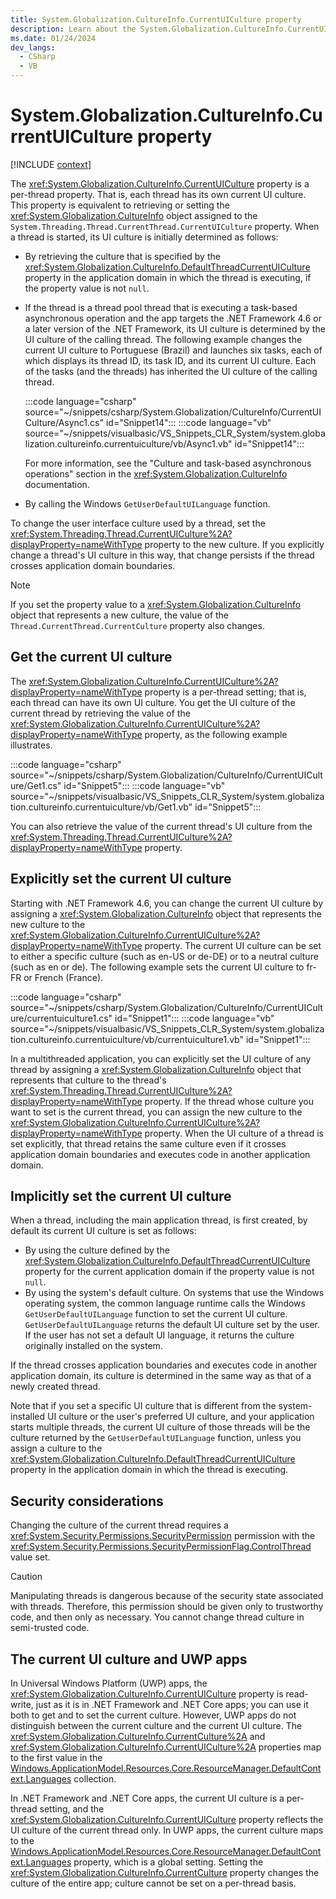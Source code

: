 ```yaml
---
title: System.Globalization.CultureInfo.CurrentUICulture property
description: Learn about the System.Globalization.CultureInfo.CurrentUICulture property.
ms.date: 01/24/2024
dev_langs:
  - CSharp
  - VB
---
```

# System.Globalization.CultureInfo.CurrentUICulture property

[!INCLUDE [context](includes/context.md)]

The <xref:System.Globalization.CultureInfo.CurrentUICulture> property is a per-thread property. That is, each thread has its own current UI culture. This property is equivalent to retrieving or setting the <xref:System.Globalization.CultureInfo> object assigned to the `System.Threading.Thread.CurrentThread.CurrentUICulture` property. When a thread is started, its UI culture is initially determined as follows:

- By retrieving the culture that is specified by the <xref:System.Globalization.CultureInfo.DefaultThreadCurrentUICulture> property in the application domain in which the thread is executing, if the property value is not `null`.

- If the thread is a thread pool thread that is executing a task-based asynchronous operation and the app targets the .NET Framework 4.6 or a later version of the .NET Framework, its UI culture is determined by the UI culture of the calling thread.  The following example changes the current UI culture to Portuguese (Brazil) and launches six tasks, each of which displays its thread ID, its task ID, and its current UI culture. Each of the tasks (and the threads) has inherited the UI culture of the calling thread.

  :::code language="csharp" source="~/snippets/csharp/System.Globalization/CultureInfo/CurrentUICulture/Async1.cs" id="Snippet14":::
  :::code language="vb" source="~/snippets/visualbasic/VS_Snippets_CLR_System/system.globalization.cultureinfo.currentuiculture/vb/Async1.vb" id="Snippet14":::

  For more information, see the "Culture and task-based asynchronous operations" section in the <xref:System.Globalization.CultureInfo> documentation.

- By calling the Windows `GetUserDefaultUILanguage` function.

To change the user interface culture used by a thread, set the <xref:System.Threading.Thread.CurrentUICulture%2A?displayProperty=nameWithType> property to the new culture. If you explicitly change a thread's UI culture in this way, that change persists if the thread crosses application domain boundaries.

> [!NOTE]
> If you set the property value to a <xref:System.Globalization.CultureInfo> object that represents a new culture, the value of the `Thread.CurrentThread.CurrentCulture` property also changes.

## Get the current UI culture

The <xref:System.Globalization.CultureInfo.CurrentUICulture%2A?displayProperty=nameWithType> property is a per-thread setting; that is, each thread can have its own UI culture. You get the UI culture of the current thread by retrieving the value of the <xref:System.Globalization.CultureInfo.CurrentUICulture%2A?displayProperty=nameWithType> property, as the following example illustrates.

:::code language="csharp" source="~/snippets/csharp/System.Globalization/CultureInfo/CurrentUICulture/Get1.cs" id="Snippet5":::
:::code language="vb" source="~/snippets/visualbasic/VS_Snippets_CLR_System/system.globalization.cultureinfo.currentuiculture/vb/Get1.vb" id="Snippet5":::

You can also retrieve the value of the current thread's UI culture from the <xref:System.Threading.Thread.CurrentUICulture%2A?displayProperty=nameWithType> property.

## Explicitly set the current UI culture

Starting with .NET Framework 4.6, you can change the current UI culture by assigning a <xref:System.Globalization.CultureInfo> object that represents the new culture to the <xref:System.Globalization.CultureInfo.CurrentUICulture%2A?displayProperty=nameWithType> property. The current UI culture can be set to either a specific culture (such as en-US or de-DE) or to a neutral culture (such as en or de). The following example sets the current UI culture to fr-FR or French (France).

:::code language="csharp" source="~/snippets/csharp/System.Globalization/CultureInfo/CurrentUICulture/currentuiculture1.cs" id="Snippet1":::
:::code language="vb" source="~/snippets/visualbasic/VS_Snippets_CLR_System/system.globalization.cultureinfo.currentuiculture/vb/currentuiculture1.vb" id="Snippet1":::

In a multithreaded application, you can explicitly set the UI culture of any thread by assigning a <xref:System.Globalization.CultureInfo> object that represents that culture to the thread's <xref:System.Threading.Thread.CurrentUICulture%2A?displayProperty=nameWithType> property. If the thread whose culture you want to set is the current thread, you can assign the new culture to the <xref:System.Globalization.CultureInfo.CurrentUICulture%2A?displayProperty=nameWithType> property. When the UI culture of a thread is set explicitly, that thread retains the same culture even if it crosses application domain boundaries and executes code in another application domain.

## Implicitly set the current UI culture

When a thread, including the main application thread, is first created, by default its current UI culture is set as follows:

- By using the culture defined by the <xref:System.Globalization.CultureInfo.DefaultThreadCurrentUICulture> property for the current application domain if the property value is not `null`.
- By using the system's default culture. On systems that use the Windows operating system, the common language runtime calls the Windows `GetUserDefaultUILanguage` function to set the current  UI culture. `GetUserDefaultUILanguage` returns the default UI culture set by the user. If the user has not set a default UI language, it returns the culture originally installed on the system.

If the thread crosses application boundaries and executes code in another application domain, its culture is determined in the same way as that of a newly created thread.

Note that if you set a specific UI culture that is different from the system-installed UI culture or the user's preferred UI culture, and your application starts multiple threads, the current UI culture of those threads will be the culture returned by the `GetUserDefaultUILanguage` function, unless you assign a culture to the <xref:System.Globalization.CultureInfo.DefaultThreadCurrentUICulture> property in the application domain in which the thread is executing.

## Security considerations

Changing the culture of the current thread requires a <xref:System.Security.Permissions.SecurityPermission> permission with the <xref:System.Security.Permissions.SecurityPermissionFlag.ControlThread> value set.

> [!CAUTION]
> Manipulating threads is dangerous because of the security state associated with threads. Therefore, this permission should be given only to trustworthy code, and then only as necessary. You cannot change thread culture in semi-trusted code.

## The current UI culture and UWP apps

In Universal Windows Platform (UWP) apps, the <xref:System.Globalization.CultureInfo.CurrentUICulture> property is read-write, just as it is in .NET Framework and .NET Core apps; you can use it both to get and to set the current culture. However, UWP apps do not distinguish between the current culture and the current UI culture. The <xref:System.Globalization.CultureInfo.CurrentCulture%2A> and <xref:System.Globalization.CultureInfo.CurrentUICulture%2A> properties map to the first value in the [Windows.ApplicationModel.Resources.Core.ResourceManager.DefaultContext.Languages](/uwp/api/windows.applicationmodel.resources.core.resourcecontext#properties_) collection.

In .NET Framework and .NET Core apps, the current UI culture is a per-thread setting, and the <xref:System.Globalization.CultureInfo.CurrentUICulture> property reflects the UI culture of the current thread only. In UWP apps, the current culture maps to the [Windows.ApplicationModel.Resources.Core.ResourceManager.DefaultContext.Languages](/uwp/api/windows.applicationmodel.resources.core.resourcecontext#properties_) property, which is a global setting. Setting the <xref:System.Globalization.CultureInfo.CurrentCulture> property changes the culture of the entire app; culture cannot be set on a per-thread basis.
